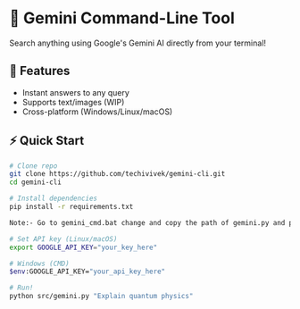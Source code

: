 # 🌟 Gemini Command-Line Tool

Search anything using Google's Gemini AI directly from your terminal!

## 🚀 Features
- Instant answers to any query
- Supports text/images (WIP)
- Cross-platform (Windows/Linux/macOS)

## ⚡ Quick Start
```bash
# Clone repo
git clone https://github.com/techivivek/gemini-cli.git
cd gemini-cli

# Install dependencies
pip install -r requirements.txt

Note:- Go to gemini_cmd.bat change and copy the path of gemini.py and paste on the bat file on given area!!

# Set API key (Linux/macOS)
export GOOGLE_API_KEY="your_key_here"

# Windows (CMD)
$env:GOOGLE_API_KEY="your_api_key_here"

# Run!
python src/gemini.py "Explain quantum physics"

